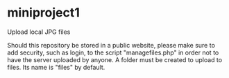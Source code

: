 # miniproject1
Upload local JPG files

Should this repository be stored in a public website, please make sure to add security, such as login, to the script "managefiles.php" in order not to have the server uploaded by anyone. A folder must be created to upload to files. Its name is "files" by default.

